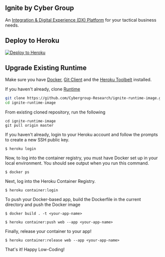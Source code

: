 ## Ignite by Cyber Group

An [Integration & Digital Experience (DX) Platform](https://www.cgignite.com/) for your tactical business needs.

## Deploy to Heroku

[![Deploy to Heroku](https://www.herokucdn.com/deploy/button.svg)](https://heroku.com/deploy?template=https://github.com/Cybergroup-Research/ignite-runtime-image/tree/appmetrics)


## Upgrade Existing Runtime

Make sure you have [Docker](https://www.docker.com/products/docker-desktop), [Git Client](https://git-scm.com/downloads) and the [Heroku Toolbelt](https://toolbelt.heroku.com/) installed.

If you haven't already, clone [Runtime](https://github.com/Cybergroup-Research/ignite-runtime-image.git)
```sh
git clone https://github.com/Cybergroup-Research/ignite-runtime-image.git
cd ignite-runtime-image
```
From existing cloned repository, run the following
```
cd ignite-runtime-image
git pull origin master
```

If you haven't already, login to your Heroku account and follow the prompts to create a new SSH public key.
```
$ heroku login
```
Now, to log into the container registry, you must have Docker set up in your local environment. You should see output when you run this command.

```
$ docker ps
```
Next, log into the Heroku Container Registry.

```
$ heroku container:login
```
To push your Docker-based app, build the Dockerfile in the current directory and push the Docker image
```
$ docker build . -t <your-app-name>
```

```
$ heroku container:push web --app <your-app-name>
```
Finally, release your container to your app! 
```
$ heroku container:release web --app <your-app-name>
```
That's it! Happy Low-Coding!
